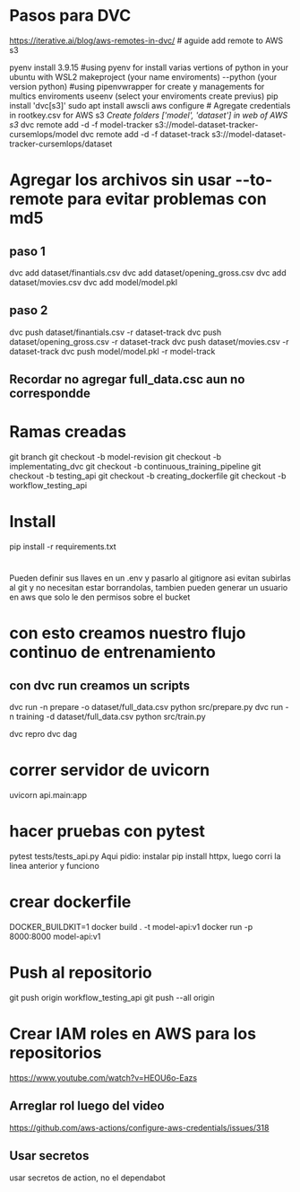 # Pasos para DVC
https://iterative.ai/blog/aws-remotes-in-dvc/  # aguide add remote to AWS s3

pyenv install 3.9.15 #using pyenv for install varias vertions of python in your ubuntu with WSL2
makeproject (your name enviroments) --python (your version python) #using pipenvwrapper for create y managements for multics enviroments
useenv (select your enviroments create previus)
pip install 'dvc[s3]'
sudo apt install awscli
aws configure # Agregate credentials in rootkey.csv for AWS s3
*Create folders ['model', 'dataset'] in web of AWS s3*
dvc remote add -d -f model-tracker s3://model-dataset-tracker-cursemlops/model
dvc remote add -d -f dataset-track s3://model-dataset-tracker-cursemlops/dataset


# Agregar los archivos sin usar --to-remote para evitar problemas con md5
## paso 1
dvc add dataset/finantials.csv
dvc add dataset/opening_gross.csv
dvc add dataset/movies.csv
dvc add model/model.pkl
## paso 2
dvc push dataset/finantials.csv -r dataset-track
dvc push dataset/opening_gross.csv -r dataset-track
dvc push dataset/movies.csv -r dataset-track
dvc push model/model.pkl -r model-track
## Recordar no agregar full_data.csc aun no correspondde

# Ramas creadas
git branch
git checkout -b model-revision
git checkout -b implementating_dvc
git checkout -b continuous_training_pipeline
git checkout -b testing_api
git checkout -b creating_dockerfile
git checkout -b workflow_testing_api


# Install
pip install -r requirements.txt

#
Pueden definir sus llaves en un .env y pasarlo al gitignore asi evitan subirlas al git y no necesitan estar borrandolas, tambien pueden generar un usuario en aws que solo le den permisos sobre el bucket


# con esto creamos nuestro flujo continuo de entrenamiento
## con dvc run creamos un scripts
dvc run -n prepare -o dataset/full_data.csv python src/prepare.py
dvc run -n training -d dataset/full_data.csv python src/train.py

dvc repro
dvc dag


# correr servidor de uvicorn
uvicorn api.main:app

# hacer pruebas con pytest
pytest tests/tests_api.py
Aqui pidio: instalar pip install httpx, luego corri la linea anterior y funciono


# crear dockerfile
DOCKER_BUILDKIT=1 docker build . -t model-api:v1
docker run -p 8000:8000 model-api:v1


# Push al repositorio
git push origin workflow_testing_api
git push --all origin


# Crear IAM roles en AWS para los repositorios
https://www.youtube.com/watch?v=HEOU6o-Eazs
## Arreglar rol luego del video
https://github.com/aws-actions/configure-aws-credentials/issues/318
## Usar secretos
usar secretos de action, no el dependabot